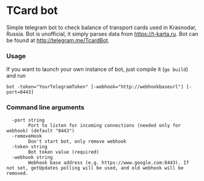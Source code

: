 # TCard bot

Simple telegram bot to check balance of transport cards used in Krasnodar, Russia. Bot is unofficial, it simply parses data from https://t-karta.ru.
Bot can be found at http://telegram.me/TcardBot.

### Usage
If you want to launch your own instance of bot, just compile it (`go build`) and run
```
bot -token="YourTelegramToken" [-webhook="http://webhookbaseurl"] [-port=8443]
```  

### Command line arguments
``` 
  -port string
        Port to listen for incoming connections (needed only for webhook) (default "8443")
  -removeHook
        Don't start bot, only remove webhook
  -token string
        Bot token value (required)
  -webhook string
        Webhook base address (e.g. https://www.google.com:8443). If not set, getUpdates polling will be used, and old webhook will be removed.
```
